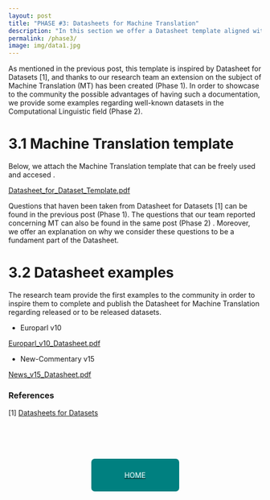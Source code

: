 ```yaml
---
layout: post
title: "PHASE #3: Datasheets for Machine Translation"
description: "In this section we offer a Datasheet template aligned with Machine Translation (Phase 1), as well as, we provide the first two examples for the community (Phase 2).\n"
permalink: /phase3/
image: img/data1.jpg
---
```




As mentioned in the previous post, this template is inspired by Datasheet for Datasets [1], and thanks to our research team an extension on the subject of Machine Translation (MT) has been created (Phase 1). In order to showcase to the community the possible advantages of having such a documentation, we provide some examples regarding well-known datasets in the Computational Linguistic field (Phase 2).



# 3.1 Machine Translation template

Below, we attach the Machine Translation template that can be freely used and accesed .

 [Datasheet_for_Dataset_Template.pdf](https://github.com/margaritageleta/TAED-bias/blob/master/_pdf/Datasheet_for_Dataset_Template.pdf)

Questions that haven been taken from Datasheet for Datasets [1] can be found in the previous post (Phase 1). The questions that our team reported concerning MT can also be found in the same post (Phase 2) . Moreover, we offer an explanation on why we consider these questions to be a fundament part of the Datasheet.



# 3.2 Datasheet examples

The research team provide the first examples to the community in order to inspire them to complete and publish the Datasheet for Machine Translation regarding released or to be released datasets.

* Europarl v10

 [Europarl_v10_Datasheet.pdf](https://github.com/margaritageleta/TAED-bias/blob/master/_pdf/Europarl_v10_Datasheet.pdf)

* New-Commentary v15

 [News_v15_Datasheet.pdf](https://github.com/margaritageleta/TAED-bias/blob/master/_pdf/News_v15_Datasheet.pdf)



### References

[1] [Datasheets for Datasets](https://arxiv.org/pdf/1803.09010.pdf)

<div style="width: 100%; height:200px; display:flex; justify-content: center; align-items: center; margin-top: 15px; margin-bottom: 15px;">  
    <a href="https://margaritageleta.github.io/TAED-bias/">
        <div style="background-color: teal; height:65px; width:175px;display: flex; justify-content: center; align-items: center; border-radius: 7px;">
            <p style="margin: 0; color: white;">HOME</p>
        </div>
    </a>
</div>
